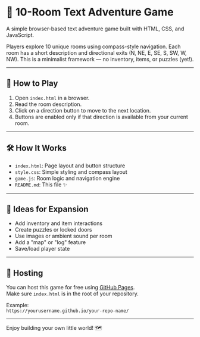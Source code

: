 # 🧭 10-Room Text Adventure Game

A simple browser-based text adventure game built with HTML, CSS, and JavaScript.

Players explore 10 unique rooms using compass-style navigation. Each room has a short description and directional exits (N, NE, E, SE, S, SW, W, NW). This is a minimalist framework — no inventory, items, or puzzles (yet!).

---

## 🚀 How to Play

1. Open `index.html` in a browser.
2. Read the room description.
3. Click on a direction button to move to the next location.
4. Buttons are enabled only if that direction is available from your current room.

---

## 🛠 How It Works

- `index.html`: Page layout and button structure
- `style.css`: Simple styling and compass layout
- `game.js`: Room logic and navigation engine
- `README.md`: This file ✨

---

## 🌱 Ideas for Expansion

- Add inventory and item interactions
- Create puzzles or locked doors
- Use images or ambient sound per room
- Add a "map" or "log" feature
- Save/load player state

---

## 📡 Hosting

You can host this game for free using [GitHub Pages](https://pages.github.com/).  
Make sure `index.html` is in the root of your repository.

Example:  
`https://yourusername.github.io/your-repo-name/`

---

Enjoy building your own little world! 🗺️
